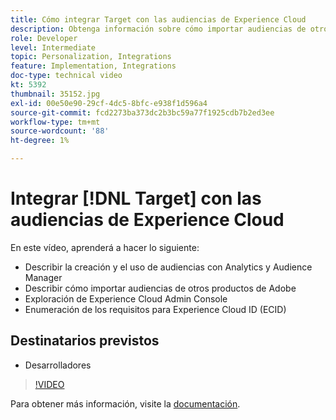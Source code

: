 ```yaml
---
title: Cómo integrar Target con las audiencias de Experience Cloud
description: Obtenga información sobre cómo importar audiencias de otros productos de Adobe. Familiarícese con Experience Cloud Admin Console y los requisitos del Experience Cloud ID (ECID).
role: Developer
level: Intermediate
topic: Personalization, Integrations
feature: Implementation, Integrations
doc-type: technical video
kt: 5392
thumbnail: 35152.jpg
exl-id: 00e50e90-29cf-4dc5-8bfc-e938f1d596a4
source-git-commit: fcd2273ba373dc2b3bc59a77f1925cdb7b2ed3ee
workflow-type: tm+mt
source-wordcount: '88'
ht-degree: 1%

---
```


# Integrar [!DNL Target] con las audiencias de Experience Cloud

En este vídeo, aprenderá a hacer lo siguiente:

* Describir la creación y el uso de audiencias con Analytics y Audience Manager
* Describir cómo importar audiencias de otros productos de Adobe
* Exploración de Experience Cloud Admin Console
* Enumeración de los requisitos para Experience Cloud ID (ECID)

## Destinatarios previstos

* Desarrolladores

>[!VIDEO](https://video.tv.adobe.com/v/35152/?quality=12)

Para obtener más información, visite la [documentación](https://experienceleague.adobe.com/docs/target/using/integrate/mmp.html?lang=en).
